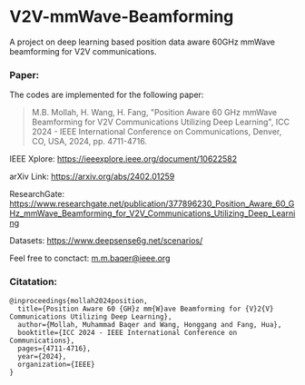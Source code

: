# V2V-mmWave-Beamforming
A project on deep learning based position data aware 60GHz mmWave beamforming for V2V communications.

### Paper:
The codes are implemented for the following paper: <br> 

>  M.B. Mollah, H. Wang, H. Fang, "Position Aware 60 GHz mmWave Beamforming for V2V Communications Utilizing Deep Learning", ICC 2024 - IEEE International Conference on Communications, Denver, CO, USA, 2024, pp. 4711-4716. <br>

IEEE Xplore: https://ieeexplore.ieee.org/document/10622582 <br>

arXiv Link: https://arxiv.org/abs/2402.01259 <br>

ResearchGate: https://www.researchgate.net/publication/377896230_Position_Aware_60_GHz_mmWave_Beamforming_for_V2V_Communications_Utilizing_Deep_Learning <br>

Datasets: https://www.deepsense6g.net/scenarios/ <br>

Feel free to conctact: m.m.baqer@ieee.org

### Citatation:
```
@inproceedings{mollah2024position,
  title={Position Aware 60 {GH}z mm{W}ave Beamforming for {V}2{V} Communications Utilizing Deep Learning}, 
  author={Mollah, Muhammad Baqer and Wang, Honggang and Fang, Hua},
  booktitle={ICC 2024 - IEEE International Conference on Communications},
  pages={4711-4716},
  year={2024},
  organization={IEEE}
}
```
